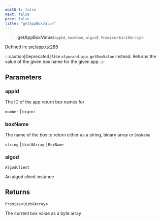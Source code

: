 ```yaml
---
editUrl: false
next: false
prev: false
title: "getAppBoxValue"
---
```


> **getAppBoxValue**(`appId`, `boxName`, `algod`): `Promise`\<`Uint8Array`\>

Defined in: [src/app.ts:288](https://github.com/algorandfoundation/algokit-utils-ts/blob/45957336d0cbf88c980c0a3343335a5e5e142c93/src/app.ts#L288)

:::caution[Deprecated]
Use `algorand.app.getBoxValue` instead.
Returns the value of the given box name for the given app.
:::

## Parameters

### appId

The ID of the app return box names for

`number` | `bigint`

### boxName

The name of the box to return either as a string, binary array or `BoxName`

`string` | `Uint8Array` | `BoxName`

### algod

`AlgodClient`

An algod client instance

## Returns

`Promise`\<`Uint8Array`\>

The current box value as a byte array
